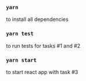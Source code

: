 ### `yarn`

to install all dependencies

### `yarn test`

to run tests for tasks #1 and #2

### `yarn start`

to start react app with task #3
